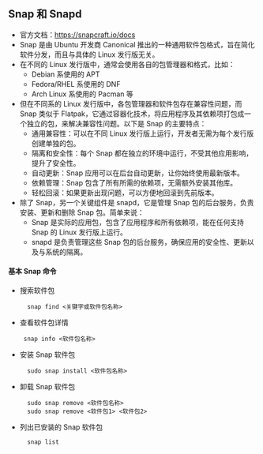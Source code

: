## Snap 和 Snapd
- 官方文档：https://snapcraft.io/docs
- Snap 是由 Ubuntu 开发商 Canonical 推出的一种通用软件包格式，旨在简化软件分发，而且与具体的 Linux 发行版无关。
- 在不同的 Linux 发行版中，通常会使用各自的包管理器和格式，比如：
	- Debian 系使用的 APT
	- Fedora/RHEL 系使用的 DNF
	- Arch Linux 系使用的 Pacman 等
- 但在不同系的 Linux 发行版中，各包管理器和软件包存在兼容性问题，而 Snap 类似于 Flatpak，它通过容器化技术，将应用程序及其依赖项打包成一个独立的包，来解决兼容性问题。以下是 Snap 的主要特点：
	- 通用兼容性：可以在不同 Linux 发行版上运行，开发者无需为每个发行版创建单独的包。
	- 隔离和安全性：每个 Snap 都在独立的环境中运行，不受其他应用影响，提升了安全性。
	- 自动更新：Snap 应用可以在后台自动更新，让你始终使用最新版本。
	- 依赖管理：Snap 包含了所有所需的依赖项，无需额外安装其他库。
	- 轻松回滚：如果更新出现问题，可以方便地回滚到先前版本。
- 除了 Snap，另一个关键组件是 snapd，它是管理 Snap 包的后台服务，负责安装、更新和删除 Snap 包。简单来说：
	- Snap 是实际的应用包，包含了应用程序和所有依赖项，能在任何支持 Snap 的 Linux 发行版上运行。
	- snapd 是负责管理这些 Snap 包的后台服务，确保应用的安全性、更新以及与系统的隔离。

#### 基本 Snap 命令
- 搜索软件包

		snap find <关键字或软件包名称>
-  查看软件包详情

		snap info <软件包名称>
- 安装 Snap 软件包

		sudo snap install <软件包名称>
- 卸载 Snap 软件包

		sudo snap remove <软件包名称>
		sudo snap remove <软件包1> <软件包2>
- 列出已安装的 Snap 软件包

		snap list